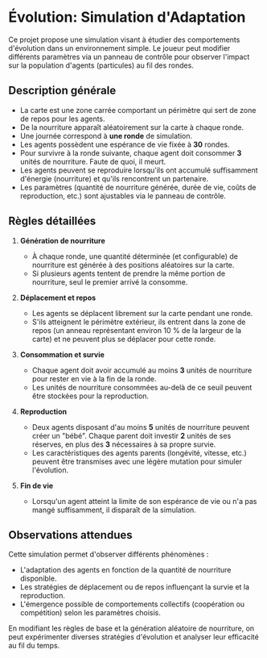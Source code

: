 # Évolution: Simulation d'Adaptation

Ce projet propose une simulation visant à étudier des comportements d'évolution dans un environnement simple. Le joueur peut modifier différents paramètres via un panneau de contrôle pour observer l'impact sur la population d'agents (particules) au fil des rondes.

## Description générale

* La carte est une zone carrée comportant un périmètre qui sert de zone de repos pour les agents.
* De la nourriture apparaît aléatoirement sur la carte à chaque ronde.
* Une journée correspond à **une ronde** de simulation.
* Les agents possèdent une espérance de vie fixée à **30** rondes.
* Pour survivre à la ronde suivante, chaque agent doit consommer **3** unités de nourriture. Faute de quoi, il meurt.
* Les agents peuvent se reproduire lorsqu'ils ont accumulé suffisamment d'énergie (nourriture) et qu'ils rencontrent un partenaire.
* Les paramètres (quantité de nourriture générée, durée de vie, coûts de reproduction, etc.) sont ajustables via le panneau de contrôle.

## Règles détaillées

1. **Génération de nourriture**
   - À chaque ronde, une quantité déterminée (et configurable) de nourriture est générée à des positions aléatoires sur la carte.
   - Si plusieurs agents tentent de prendre la même portion de nourriture, seul le premier arrivé la consomme.

2. **Déplacement et repos**
   - Les agents se déplacent librement sur la carte pendant une ronde.
   - S'ils atteignent le périmètre extérieur, ils entrent dans la zone de repos (un anneau représentant environ 10&nbsp;% de la largeur de la carte) et ne peuvent plus se déplacer pour cette ronde.

3. **Consommation et survie**
   - Chaque agent doit avoir accumulé au moins **3** unités de nourriture pour rester en vie à la fin de la ronde.
   - Les unités de nourriture consommées au-delà de ce seuil peuvent être stockées pour la reproduction.

4. **Reproduction**
   - Deux agents disposant d'au moins **5** unités de nourriture peuvent créer un "bébé". Chaque parent doit investir **2** unités de ses réserves, en plus des **3** nécessaires à sa propre survie.
   - Les caractéristiques des agents parents (longévité, vitesse, etc.) peuvent être transmises avec une légère mutation pour simuler l'évolution.

5. **Fin de vie**
   - Lorsqu'un agent atteint la limite de son espérance de vie ou n'a pas mangé suffisamment, il disparaît de la simulation.

## Observations attendues

Cette simulation permet d'observer différents phénomènes :

* L'adaptation des agents en fonction de la quantité de nourriture disponible.
* Les stratégies de déplacement ou de repos influençant la survie et la reproduction.
* L'émergence possible de comportements collectifs (coopération ou compétition) selon les paramètres choisis.

En modifiant les règles de base et la génération aléatoire de nourriture, on peut expérimenter diverses stratégies d'évolution et analyser leur efficacité au fil du temps.

